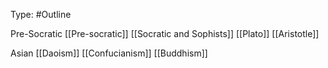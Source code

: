 Type: #Outline 

Pre-Socratic
[[Pre-socratic]]
[[Socratic and Sophists]]
[[Plato]]
[[Aristotle]]

Asian
[[Daoism]]
[[Confucianism]]
[[Buddhism]]
